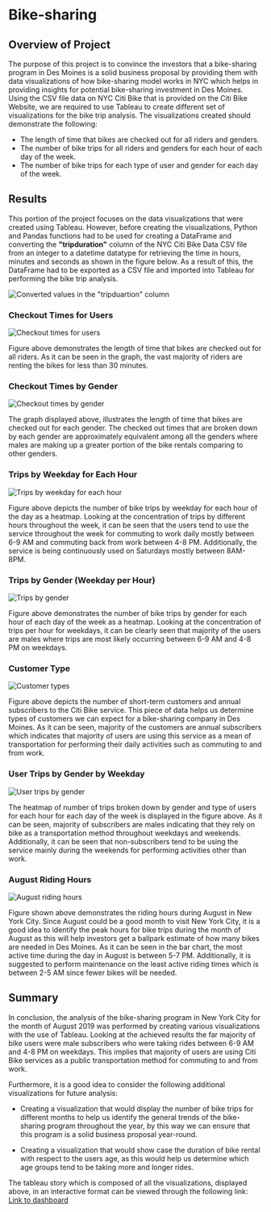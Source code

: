 # Bike-sharing

## Overview of Project

The purpose of this project is to convince the investors that a bike-sharing program in Des Moines is a solid business proposal by providing them with data visualizations of how bike-sharing model works in NYC which helps in providing insights for potential bike-sharing investment in Des Moines. Using the CSV file data on NYC Citi Bike that is provided on the Citi Bike Website, we are required to use Tableau to create different set of visualizations for the bike trip analysis. The visualizations created should demonstrate the following:

- The length of time that bikes are checked out for all riders and genders.
- The number of bike trips for all riders and genders for each hour of each day of the week.
- The number of bike trips for each type of user and gender for each day of the week.

## Results

This portion of the project focuses on the data visualizations that were created using Tableau. However, before creating the visualizations, Python and Pandas functions had to be used for creating a DataFrame and converting the **"tripduration"** column of the NYC Citi Bike Data CSV file from an integer to a datetime datatype for retrieving the time in hours, minutes and seconds as shown in the figure below. As a result of this, the DataFrame had to be exported as a CSV file and imported into Tableau for performing the bike trip analysis.

![Converted values in the "tripduartion" column](Resources/Citibike_df.png)

### Checkout Times for Users

![Checkout times for users](Resources/Checkout_Times_for_Users.png)

Figure above demonstrates the length of time that bikes are checked out for all riders. As it can be seen in the graph, the vast majority of riders are renting the bikes for less than 30 minutes.

### Checkout Times by Gender

![Checkout times by gender](Resources/Checkout_Time_by_Gender.png)

The graph displayed above, illustrates the length of time that bikes are checked out for each gender. The checked out times that are broken down by each gender are approximately equivalent among all the genders where males are making up a greater portion of the bike rentals comparing to other genders.

### Trips by Weekday for Each Hour

![Trips by weekday for each hour](Resources/Trips_by_Weekday_per_Hour.png)

Figure above depicts the number of bike trips by weekday for each hour of the day as a heatmap. Looking at the concentration of trips by different hours throughout the week, it can be seen that the users tend to use the service throughout the week for commuting to work daily mostly between 6-9 AM and commuting back from work between 4-8 PM. Additionally, the service is being continuously used on Saturdays mostly between 8AM-8PM.

### Trips by Gender (Weekday per Hour)

![Trips by gender](Resources/Trips_by_Gender.png)

Figure above demonstrates the number of bike trips by gender for each hour of each day of the week as a heatmap. Looking at the concentration of trips per hour for weekdays, it can be clearly seen that majority of the users are males where trips are most likely occurring between 6-9 AM and 4-8 PM on weekdays.

### Customer Type

![Customer types](Resources/Customer_Type.png)

Figure above depicts the number of short-term customers and annual subscribers to the Citi Bike service. This piece of data helps us determine types of customers we can expect for a bike-sharing company in Des Moines. As it can be seen, majority of the customers are annual subscribers which indicates that majority of users are using this service as a mean of transportation for performing their daily activities such as commuting to and from work. 

### User Trips by Gender by Weekday

![User trips by gender](Resources/User_Trips_by_Gender_by_Weekday.png)

The heatmap of number of trips broken down by gender and type of users for each hour for each day of the week is displayed in the figure above. As it can be seen, majority of subscribers are males indicating that they rely on bike as a transportation method throughout weekdays and weekends. Additionally, it can be seen that non-subscribers tend to be using the service mainly during the weekends for performing activities other than work.

### August Riding Hours

![August riding hours](Resources/August_Peak_Hours.png)

Figure shown above demonstrates the riding hours during August in New York City. Since August could be a good month to visit New York City, it is a good idea to identify the peak hours for bike trips during the month of August as this will help investors get a ballpark estimate of how many bikes are needed in Des Moines. As it can be seen in the bar chart, the most active time during the day in August is between 5-7 PM. Additionally, it is suggested to perform maintenance on the least active riding times which is between 2-5 AM since fewer bikes will be needed.

## Summary

In conclusion, the analysis of the bike-sharing program in New York City for the month of August 2019 was performed by creating various visualizations with the use of Tableau. Looking at the achieved results the far majority of bike users were male subscribers who were taking rides between 6-9 AM and 4-8 PM on weekdays. This implies that majority of users are using Citi Bike services as a public transportation method for commuting to and from work. 

Furthermore, it is a good idea to consider the following additional visualizations for future analysis:

- Creating a visualization that would display the number of bike trips for different months to help us identify the general trends of the bike-sharing program throughout the year, by this way we can ensure that this program is a solid business proposal year-round.

- Creating a visualization that would show case the duration of bike rental with respect to the users age, as this would help us determine which age groups tend to be taking more and longer rides.

The tableau story which is composed of all the visualizations, displayed above, in an interactive format can be viewed through the following link:
[Link to dashboard](https://public.tableau.com/app/profile/taravat/viz/NYCCitiBikeStory_16267587697570/NYCCitiBikeStory?publish=yes)
